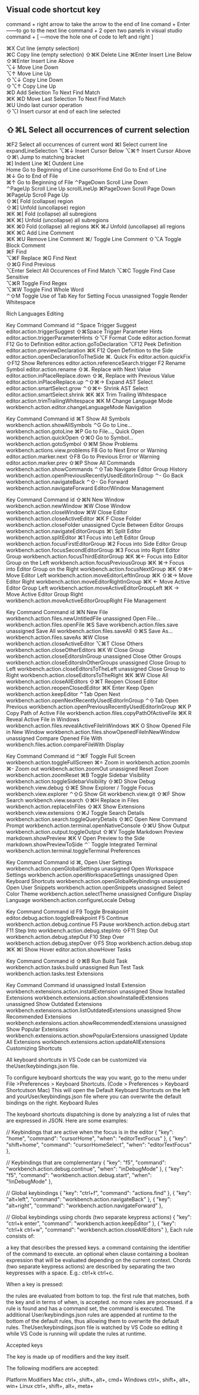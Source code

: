 ## Visual code shortcut key

command + right arrow to take the arrow to the end of line
comand + Enter ——to go to the next line
command + 2 open two panels in visual studio
command + [ —move the hole one of code to left and right ]

⌘X	Cut line (empty selection)	
⌘C	Copy line (empty selection)	
⇧⌘K	Delete Line	
⌘Enter	Insert Line Below	
⇧⌘Enter	Insert Line Above	
⌥↓	Move Line Down	
⌥↑	Move Line Up	
⇧⌥↓	Copy Line Down	
⇧⌥↑	Copy Line Up	
⌘D	Add Selection To Next Find Match	
⌘K ⌘D	Move Last Selection To Next Find Match	
⌘U	Undo last cursor operation	
⇧⌥I	Insert cursor at end of each line selected	
## ⇧⌘L	Select all occurrences of current selection	
⌘F2	Select all occurrences of current word
⌘I	Select current line	expandLineSelection
⌥⌘↓	Insert Cursor Below	
⌥⌘↑	Insert Cursor Above	
⇧⌘\	Jump to matching bracket	
⌘]	Indent Line	
⌘[	Outdent Line	
Home	Go to Beginning of Line	cursorHome
End	Go to End of Line	
⌘↓	Go to End of File	
⌘↑	Go to Beginning of File	
⌃PageDown	Scroll Line Down	
⌃PageUp	Scroll Line Up	scrollLineUp
⌘PageDown	Scroll Page Down	
⌘PageUp	Scroll Page Up	
⇧⌘[	Fold (collapse) region	
⇧⌘]	Unfold (uncollapse) region	
⌘K ⌘[	Fold (collapse) all subregions	
⌘K ⌘]	Unfold (uncollapse) all subregions	
⌘K ⌘0	Fold (collapse) all regions	
⌘K ⌘J	Unfold (uncollapse) all regions	
⌘K ⌘C	Add Line Comment	
⌘K ⌘U	Remove Line Comment	
⌘/	Toggle Line Comment	
⇧⌥A	Toggle Block Comment	
⌘F	Find	
⌥⌘F	Replace	
⌘G	Find Next	
⇧⌘G	Find Previous	
⌥Enter	Select All Occurences of Find Match	
⌥⌘C	Toggle Find Case Sensitive	
⌥⌘R	Toggle Find Regex	
⌥⌘W	Toggle Find Whole Word	
⌃⇧M	Toggle Use of Tab Key for Setting Focus	
unassigned	Toggle Render Whitespace


Rich Languages Editing

Key	Command	Command id
⌃Space	Trigger Suggest	editor.action.triggerSuggest
⇧⌘Space	Trigger Parameter Hints	editor.action.triggerParameterHints
⇧⌥F	Format Code	editor.action.format
F12	Go to Definition	editor.action.goToDeclaration
⌥F12	Peek Definition	editor.action.previewDeclaration
⌘K F12	Open Definition to the Side	editor.action.openDeclarationToTheSide
⌘.	Quick Fix	editor.action.quickFix
⇧F12	Show References	editor.action.referenceSearch.trigger
F2	Rename Symbol	editor.action.rename
⇧⌘.	Replace with Next Value	editor.action.inPlaceReplace.down
⇧⌘,	Replace with Previous Value	editor.action.inPlaceReplace.up
⌃⇧⌘→	Expand AST Select	editor.action.smartSelect.grow
⌃⇧⌘←	Shrink AST Select	editor.action.smartSelect.shrink
⌘K ⌘X	Trim Trailing Whitespace	editor.action.trimTrailingWhitespace
⌘K M	Change Language Mode	workbench.action.editor.changeLanguageMode
Navigation

Key	Command	Command id
⌘T	Show All Symbols	workbench.action.showAllSymbols
⌃G	Go to Line...	workbench.action.gotoLine
⌘P	Go to File..., Quick Open	workbench.action.quickOpen
⇧⌘O	Go to Symbol...	workbench.action.gotoSymbol
⇧⌘M	Show Problems	workbench.actions.view.problems
F8	Go to Next Error or Warning	editor.action.marker.next
⇧F8	Go to Previous Error or Warning	editor.action.marker.prev
⇧⌘P	Show All Commands	workbench.action.showCommands
⌃⇧Tab	Navigate Editor Group History	workbench.action.openPreviousRecentlyUsedEditorInGroup
⌃-	Go Back	workbench.action.navigateBack
⌃⇧-	Go Forward	workbench.action.navigateForward
Editor/Window Management

Key	Command	Command id
⇧⌘N	New Window	workbench.action.newWindow
⌘W	Close Window	workbench.action.closeWindow
⌘W	Close Editor	workbench.action.closeActiveEditor
⌘K F	Close Folder	workbench.action.closeFolder
unassigned	Cycle Between Editor Groups	workbench.action.navigateEditorGroups
⌘\	Split Editor	workbench.action.splitEditor
⌘1	Focus into Left Editor Group	workbench.action.focusFirstEditorGroup
⌘2	Focus into Side Editor Group	workbench.action.focusSecondEditorGroup
⌘3	Focus into Right Editor Group	workbench.action.focusThirdEditorGroup
⌘K ⌘←	Focus into Editor Group on the Left	workbench.action.focusPreviousGroup
⌘K ⌘→	Focus into Editor Group on the Right	workbench.action.focusNextGroup
⌘K ⇧⌘←	Move Editor Left	workbench.action.moveEditorLeftInGroup
⌘K ⇧⌘→	Move Editor Right	workbench.action.moveEditorRightInGroup
⌘K ←	Move Active Editor Group Left	workbench.action.moveActiveEditorGroupLeft
⌘K →	Move Active Editor Group Right	workbench.action.moveActiveEditorGroupRight
File Management

Key	Command	Command id
⌘N	New File	workbench.action.files.newUntitledFile
unassigned	Open File...	workbench.action.files.openFile
⌘S	Save	workbench.action.files.save
unassigned	Save All	workbench.action.files.saveAll
⇧⌘S	Save As...	workbench.action.files.saveAs
⌘W	Close	workbench.action.closeActiveEditor
⌥⌘T	Close Others	workbench.action.closeOtherEditors
⌘K W	Close Group	workbench.action.closeEditorsInGroup
unassigned	Close Other Groups	workbench.action.closeEditorsInOtherGroups
unassigned	Close Group to Left	workbench.action.closeEditorsToTheLeft
unassigned	Close Group to Right	workbench.action.closeEditorsToTheRight
⌘K ⌘W	Close All	workbench.action.closeAllEditors
⇧⌘T	Reopen Closed Editor	workbench.action.reopenClosedEditor
⌘K Enter	Keep Open	workbench.action.keepEditor
⌃Tab	Open Next	workbench.action.openNextRecentlyUsedEditorInGroup
⌃⇧Tab	Open Previous	workbench.action.openPreviousRecentlyUsedEditorInGroup
⌘K P	Copy Path of Active File	workbench.action.files.copyPathOfActiveFile
⌘K R	Reveal Active File in Windows	workbench.action.files.revealActiveFileInWindows
⌘K O	Show Opened File in New Window	workbench.action.files.showOpenedFileInNewWindow
unassigned	Compare Opened File With	workbench.files.action.compareFileWith
Display

Key	Command	Command id
⌃⌘F	Toggle Full Screen	workbench.action.toggleFullScreen
⌘=	Zoom in	workbench.action.zoomIn
⌘-	Zoom out	workbench.action.zoomOut
unassigned	Reset Zoom	workbench.action.zoomReset
⌘B	Toggle Sidebar Visibility	workbench.action.toggleSidebarVisibility
⇧⌘D	Show Debug	workbench.view.debug
⇧⌘E	Show Explorer / Toggle Focus	workbench.view.explorer
⌃⇧G	Show Git	workbench.view.git
⇧⌘F	Show Search	workbench.view.search
⇧⌘H	Replace in Files	workbench.action.replaceInFiles
⇧⌘X	Show Extensions	workbench.view.extensions
⇧⌘J	Toggle Search Details	workbench.action.search.toggleQueryDetails
⇧⌘C	Open New Command Prompt	workbench.action.terminal.openNativeConsole
⇧⌘U	Show Output	workbench.action.output.toggleOutput
⇧⌘V	Toggle Markdown Preview	markdown.showPreview
⌘K V	Open Preview to the Side	markdown.showPreviewToSide
⌃`	Toggle Integrated Terminal	workbench.action.terminal.toggleTerminal
Preferences

Key	Command	Command id
⌘,	Open User Settings	workbench.action.openGlobalSettings
unassigned	Open Workspace Settings	workbench.action.openWorkspaceSettings
unassigned	Open Keyboard Shortcuts	workbench.action.openGlobalKeybindings
unassigned	Open User Snippets	workbench.action.openSnippets
unassigned	Select Color Theme	workbench.action.selectTheme
unassigned	Configure Display Language	workbench.action.configureLocale
Debug

Key	Command	Command id
F9	Toggle Breakpoint	editor.debug.action.toggleBreakpoint
F5	Continue	workbench.action.debug.continue
F5	Pause	workbench.action.debug.start
F11	Step Into	workbench.action.debug.stepInto
⇧F11	Step Out	workbench.action.debug.stepOut
F10	Step Over	workbench.action.debug.stepOver
⇧F5	Stop	workbench.action.debug.stop
⌘K ⌘I	Show Hover	editor.action.showHover
Tasks

Key	Command	Command id
⇧⌘B	Run Build Task	workbench.action.tasks.build
unassigned	Run Test Task	workbench.action.tasks.test
Extensions

Key	Command	Command id
unassigned	Install Extension	workbench.extensions.action.installExtension
unassigned	Show Installed Extensions	workbench.extensions.action.showInstalledExtensions
unassigned	Show Outdated Extensions	workbench.extensions.action.listOutdatedExtensions
unassigned	Show Recommended Extensions	workbench.extensions.action.showRecommendedExtensions
unassigned	Show Popular Extensions	workbench.extensions.action.showPopularExtensions
unassigned	Update All Extensions	workbench.extensions.action.updateAllExtensions
Customizing Shortcuts

All keyboard shortcuts in VS Code can be customized via theUser/keybindings.json file.

To configure keyboard shortcuts the way you want, go to the menu under File >Preferences > Keyboard Shortcuts. (Code > Preferences > Keyboard Shortcutson Mac)
This will open the Default Keyboard Shortcuts on the left and yourUser/keybindings.json file where you can overwrite the default bindings on the right.
Keyboard Rules

The keyboard shortcuts dispatching is done by analyzing a list of rules that are expressed in JSON. Here are some examples:

// Keybindings that are active when the focus is in the editor
{ "key": "home",            "command": "cursorHome",                  "when": "editorTextFocus" },
{ "key": "shift+home",      "command": "cursorHomeSelect",            "when": "editorTextFocus" },

// Keybindings that are complementary
{ "key": "f5",              "command": "workbench.action.debug.continue", "when": "inDebugMode" },
{ "key": "f5",              "command": "workbench.action.debug.start",    "when": "!inDebugMode" },

// Global keybindings
{ "key": "ctrl+f",          "command": "actions.find" },
{ "key": "alt+left",        "command": "workbench.action.navigateBack" },
{ "key": "alt+right",       "command": "workbench.action.navigateForward" },

// Global keybindings using chords (two separate keypress actions)
{ "key": "ctrl+k enter",    "command": "workbench.action.keepEditor" },
{ "key": "ctrl+k ctrl+w",   "command": "workbench.action.closeAllEditors" },
Each rule consists of:

a key that describes the pressed keys.
a command containing the identifier of the command to execute.
an optional when clause containing a boolean expression that will be evaluated depending on the current context.
Chords (two separate keypress actions) are described by separating the two keypresses with a space. E.g.: ctrl+k ctrl+c.

When a key is pressed:

the rules are evaluated from bottom to top.
the first rule that matches, both the key and in terms of when, is accepted.
no more rules are processed.
if a rule is found and has a command set, the command is executed.
The additional User/keybindings.json rules are appended at runtime to the bottom of the default rules, thus allowing them to overwrite the default rules. TheUser/keybindings.json file is watched by VS Code so editing it while VS Code is running will update the rules at runtime.

Accepted keys

The key is made up of modifiers and the key itself.

The following modifiers are accepted:

Platform	Modifiers
Mac	ctrl+, shift+, alt+, cmd+
Windows	ctrl+, shift+, alt+, win+
Linux	ctrl+, shift+, alt+, meta+